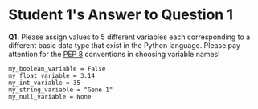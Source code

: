 # Student 1's Answer to Question 1

**Q1.** Please assign values to 5 different variables each corresponding to a different basic data type that exist in the Python language. Please pay attention for the [PEP 8](https://www.python.org/dev/peps/pep-0008/) conventions in choosing variable names!

```
my_boolean_variable = False
my_float_variable = 3.14
my_int_variable = 35
my_string_variable = "Gene 1"
my_null_variable = None
```

